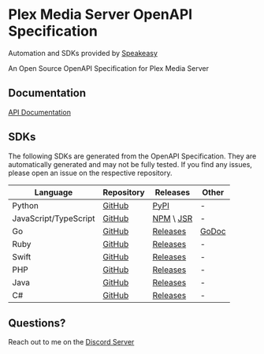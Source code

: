# Plex Media Server OpenAPI Specification

Automation and SDKs provided by [Speakeasy](https://speakeasyapi.dev/)
 
An Open Source OpenAPI Specification for Plex Media Server

## Documentation
[API Documentation](https://plexapi.dev)  

## SDKs
The following SDKs are generated from the OpenAPI Specification. They are automatically generated and may not be fully tested. If you find any issues, please open an issue on the respective repository.

| Language | Repository | Releases | Other |
| -------- | ---------- | ------- | ----- |
| Python   | [GitHub](https://github.com/LukeHagar/plexpy) | [PyPI](https://pypi.org/project/plex-api-client/) | - |
| JavaScript/TypeScript  | [GitHub](https://github.com/LukeHagar/plexjs) | [NPM](https://www.npmjs.com/package/@lukehagar/plexjs) \ [JSR](https://jsr.io/@lukehagar/plexjs) | - |
| Go       | [GitHub](https://github.com/LukeHagar/plexgo) | [Releases](https://github.com/LukeHagar/plexgo/releases) | [GoDoc](https://pkg.go.dev/github.com/LukeHagar/plexgo) |
| Ruby     | [GitHub](https://github.com/LukeHagar/plexruby) | [Releases](https://github.com/LukeHagar/plexruby/releases) | - |
| Swift    | [GitHub](https://github.com/LukeHagar/plexswift) | [Releases](https://github.com/LukeHagar/plexswift/releases) | - |
| PHP      | [GitHub](https://github.com/LukeHagar/plexphp) | [Releases](https://github.com/LukeHagar/plexphp/releases) | - |
| Java     | [GitHub](https://github.com/LukeHagar/plexjava) | [Releases](https://github.com/LukeHagar/plexjava/releases) | - |
| C#       | [GitHub](https://github.com/LukeHagar/plexcsharp) | [Releases](https://github.com/LukeHagar/plexcsharp/releases) | - |

## Questions? 
Reach out to me on the [Discord Server](https://discord.gg/mxqjsJHwUm)
